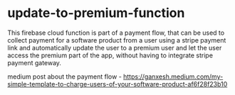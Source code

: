 # update-to-premium-function

This firebase cloud function is part of a payment flow, that can be used to collect payment for a software product from a user using a stripe payment link and automatically
update the user to a premium user and let the user access the premium part of the app, without having to integrate stripe payment gateway.

medium post about the payment flow - https://ganxesh.medium.com/my-simple-template-to-charge-users-of-your-software-product-af6f28f23b10
